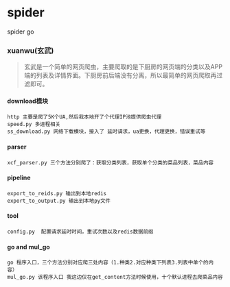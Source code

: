 # spider
spider go

### xuanwu(玄武)
> 玄武是一个简单的网页爬虫，主要爬取的是下厨房的网页端的分类以及APP端的列表及详情界面。下厨房前后端没有分离，所以最简单的网页爬取再过滤即可。

#### download模块
```
http 主要是爬了5K个UA,然后我本地开了个代理IP池提供爬虫代理
speed.py 多进程相关
ss_download.py 网络下载模块，接入了 延时请求，ua更换，代理更换，错误重试等
```

#### parser
```
xcf_parser.py 三个方法分别爬了：获取分类列表，获取单个分类的菜品列表，菜品内容
```


#### pipeline
```
export_to_reids.py 输出到本地redis
export_to_output.py 输出到本地py文件
```

#### tool
```
config.py  配置请求延时时间，重试次数以及redis数据前缀
```

#### go  and  mul_go
```
go 程序入口，三个方法分别对应爬三处内容（1.种类2.对应种类下列表3.列表中单个的内容）
mul_go.py 该程序入口 我这边仅在get_content方法时候使用，十个默认进程去爬菜品内容
```


